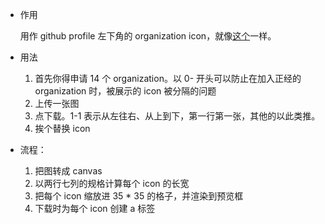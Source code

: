 - 作用

  用作 github profile 左下角的 organization icon，就像[这个](https://github.com/orzyyyy)一样。

- 用法

  1. 首先你得申请 14 个 organization。以 0- 开头可以防止在加入正经的 organization 时，被展示的 icon 被分隔的问题
  2. 上传一张图
  3. 点下载。1-1 表示从左往右、从上到下，第一行第一张，其他的以此类推。
  4. 挨个替换 icon

- 流程：

  1. 把图转成 canvas
  2. 以两行七列的规格计算每个 icon 的长宽
  3. 把每个 icon 缩放进 35 \* 35 的格子，并渲染到预览框
  4. 下载时为每个 icon 创建 a 标签
